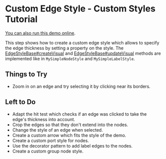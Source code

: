 <!--
 //////////////////////////////////////////////////////////////////////////////
 // @license
 // This demo file is part of yFiles for HTML 2.3.0.3.
 // Use is subject to license terms.
 //
 // Copyright (c) 2000-2020 by yWorks GmbH, Vor dem Kreuzberg 28,
 // 72070 Tuebingen, Germany. All rights reserved.
 //
 //////////////////////////////////////////////////////////////////////////////
-->
# Custom Edge Style - Custom Styles Tutorial

[You can also run this demo online](https://live.yworks.com/demos/02-tutorial-custom-styles/16-custom-edge-style/index.html).

This step shows how to create a custom edge style which allows to specify the edge thickness by setting a property on the style. The [EdgeStyleBase#createVisual](https://docs.yworks.com/yfileshtml/#/api/EdgeStyleBase#createVisual) and [EdgeStyleBase#updateVisual](https://docs.yworks.com/yfileshtml/#/api/EdgeStyleBase#updateVisual) methods are implemented like in `MySimpleNodeStyle` and `MySimpleLabelStyle`.

## Things to Try

- Zoom in on an edge and try selecting it by clicking near its borders.

## Left to Do

- Adapt the hit test which checks if an edge was clicked to take the edge's thickness into account.
- Crop the edges so that they don't extend into the nodes.
- Change the style of an edge when selected.
- Create a custom arrow which fits the style of the demo.
- Create a custom port style for nodes.
- Use the decorator pattern to add label edges to the nodes.
- Create a custom group node style.
